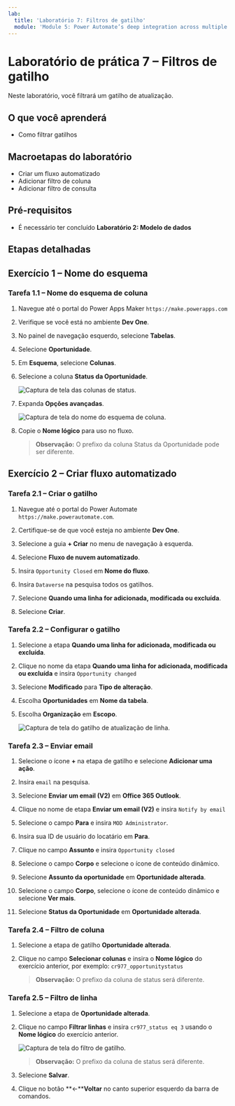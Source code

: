 ```yaml
---
lab:
  title: 'Laboratório 7: Filtros de gatilho'
  module: 'Module 5: Power Automate’s deep integration across multiple data sources'
---
```


# Laboratório de prática 7 – Filtros de gatilho

Neste laboratório, você filtrará um gatilho de atualização.

## O que você aprenderá

- Como filtrar gatilhos

## Macroetapas do laboratório

- Criar um fluxo automatizado
- Adicionar filtro de coluna
- Adicionar filtro de consulta

## Pré-requisitos

- É necessário ter concluído **Laboratório 2: Modelo de dados**

## Etapas detalhadas

## Exercício 1 – Nome do esquema

### Tarefa 1.1 – Nome do esquema de coluna

1. Navegue até o portal do Power Apps Maker `https://make.powerapps.com`

1. Verifique se você está no ambiente **Dev One**.

1. No painel de navegação esquerdo, selecione **Tabelas**.

1. Selecione **Oportunidade**.

1. Em **Esquema**, selecione **Colunas**.

1. Selecione a coluna **Status da Oportunidade**.

    ![Captura de tela das colunas de status.](../media/opportunity-status-column.png)

1. Expanda **Opções avançadas**.

    ![Captura de tela do nome do esquema de coluna.](../media/column-schema-name.png)

1. Copie o **Nome lógico** para uso no fluxo.

   > **Observação:** O prefixo da coluna Status da Oportunidade pode ser diferente.

## Exercício 2 – Criar fluxo automatizado

### Tarefa 2.1 – Criar o gatilho

1. Navegue até o portal do Power Automate `https://make.powerautomate.com`.

1. Certifique-se de que você esteja no ambiente **Dev One**.

1. Selecione a guia **+ Criar** no menu de navegação à esquerda.

1. Selecione **Fluxo de nuvem automatizado**.

1. Insira `Opportunity Closed` em **Nome do fluxo**.

1. Insira `Dataverse` na pesquisa todos os gatilhos.

1. Selecione **Quando uma linha for adicionada, modificada ou excluída**.

1. Selecione **Criar**.

### Tarefa 2.2 – Configurar o gatilho

1. Selecione a etapa **Quando uma linha for adicionada, modificada ou excluída**.

1. Clique no nome da etapa **Quando uma linha for adicionada, modificada ou excluída** e insira `Opportunity changed`

1. Selecione **Modificado** para **Tipo de alteração**.

1. Escolha **Oportunidades** em **Nome da tabela**.

1. Escolha **Organização** em **Escopo**.

    ![Captura de tela do gatilho de atualização de linha.](../media/update-trigger.png)

### Tarefa 2.3 – Enviar email

1. Selecione o ícone **+** na etapa de gatilho e selecione **Adicionar uma ação**.

1. Insira `email` na pesquisa.

1. Selecione **Enviar um email (V2)** em **Office 365 Outlook**.

1. Clique no nome de etapa **Enviar um email (V2)** e insira `Notify by email`

1. Selecione o campo **Para** e insira `MOD Administrator`.

1. Insira sua ID de usuário do locatário em **Para**.

1. Clique no campo **Assunto** e insira `Opportunity closed`

1. Selecione o campo **Corpo** e selecione o ícone de conteúdo dinâmico.

1. Selecione **Assunto da oportunidade** em **Oportunidade alterada**.

1. Selecione o campo **Corpo**, selecione o ícone de conteúdo dinâmico e selecione **Ver mais**.

1. Selecione **Status da Oportunidade** em **Oportunidade alterada**.

### Tarefa 2.4 – Filtro de coluna

1. Selecione a etapa de gatilho **Oportunidade alterada**.

1. Clique no campo **Selecionar colunas** e insira o **Nome lógico** do exercício anterior, por exemplo: `cr977_opportunitystatus`

   > **Observação:** O prefixo da coluna de status será diferente.

### Tarefa 2.5 – Filtro de linha

1. Selecione a etapa de **Oportunidade alterada**.

1. Clique no campo **Filtrar linhas** e insira `cr977_status eq 3` usando o **Nome lógico** do exercício anterior.

    ![Captura de tela do filtro de gatilho.](../media/trigger-filter.png)

    > **Observação:** O prefixo da coluna de status será diferente.

1. Selecione **Salvar**.

1. Clique no botão **<-****Voltar** no canto superior esquerdo da barra de comandos.
